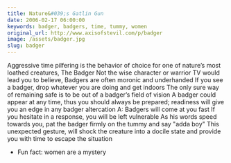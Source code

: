 ```yaml
---
title: Nature&#039;s Gatlin Gun
date: 2006-02-17 06:00:00
keywords: badger, badgers, time, tummy, women
original_url: http://www.axisofstevil.com/p/badger
image: /assets/badger.jpg
slug: badger
---
```


Aggressive time pilfering is the behavior of choice for one of nature’s most loathed creatures, The Badger Not the wise character or warrior TV would lead you to believe, Badgers are often moronic and underhanded If you see a badger, drop whatever you are doing and get indoors The only sure way of remaining safe is to be out of a badger’s field of vision A badger could appear at any time, thus you should always be prepared; readiness will give you an edge in any badger altercation
A: Badgers will come at you fast If you hesitate in a response, you will be left vulnerable As his words speed towards you, pat the badger firmly on the tummy and say &quot;adda boy&quot; This unexpected gesture, will shock the creature into a docile state and provide you with time to escape the situation
* Fun fact: women are a mystery

